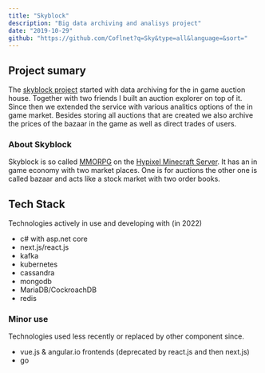 ```yaml
---
title: "Skyblock"
description: "Big data archiving and analisys project"
date: "2019-10-29"
github: "https://github.com/Coflnet?q=Sky&type=all&language=&sort="
---
```


## Project sumary
The [skyblock project](https://sky.coflnet.com) started with data archiving for the in game auction house. 
Together with two friends I built an auction explorer on top of it.  
Since then we extended the service with various analitics options of the in game market.
Besides storing all auctions that are created we also archive the prices of the bazaar in the game as well as direct trades of users.

### About Skyblock
Skyblock is so called [MMORPG](https://en.wikipedia.org/wiki/Massively_multiplayer_online_role-playing_game) on the [Hypixel Minecraft Server](https://en.wikipedia.org/wiki/Hypixel).
It has an in game economy with two market places. One is for auctions the other one is called bazaar and acts like a stock market with two order books.

## Tech Stack 
Technologies actively in use and developing with (in 2022)
* c# with asp.net core
* next.js/react.js
* kafka
* kubernetes
* cassandra
* mongodb
* MariaDB/CockroachDB
* redis 

### Minor use
Technologies used less recently or replaced by other component since.
* vue.js & angular.io frontends (deprecated by react.js and then next.js)
* go